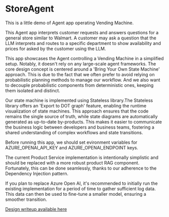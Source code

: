 # StoreAgent
This is a little demo of Agent app operating Vending Machine.

This Agent app interprets customer requests and answers questions for a general store similar to Walmart. A customer may ask a question that the LLM interprets and routes to a specific department to show availability and prices for asked by the customer using the LLM.

This app showcases the Agent controlling a Vending Machine in a simplified setup. Notably, it doesn't rely on any large-scale agent frameworks. The core design concept is centered around a 'Bring Your Own State Machine' approach.
This is due to the fact that we often prefer to avoid relying on probabilistic planning methods to manage our workflow. And we also want to decouple probabilistic components from deterministic ones, keeping them isolated and distinct.

Our state machine is implemented using Stateless library.The Stateless library offers an 'Export to DOT graph' feature, enabling the runtime visualization of state machines. This approach ensures that the code remains the single source of truth, while state diagrams are automatically generated as up-to-date by-products. This makes it easier to communicate the business logic between developers and business teams, fostering a shared understanding of complex workflows and state transitions. 

Before running this app, we should set evironment variables for AZURE_OPENAI_API_KEY and AZURE_OPENAI_ENDPOINT keys.

The current Product Service implementation is intentionally simplistic and should be replaced with a more robust product RAG component. Fortunately, this can be done seamlessly, thanks to our adherence to the Dependency Injection pattern.

If you plan to replace Azure Open AI, it's recommended to initially run the existing implementation for a period of time to gather sufficient log data. This data can then be used to fine-tune a smaller model, ensuring a smoother transition.

[Design writeup available here](https://github.com/usametov/StoreAgent/blob/main/docs/code-walkthrough.md)

